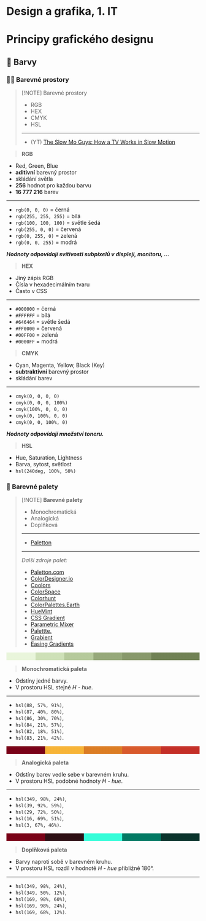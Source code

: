 # Design a grafika, 1. IT

# Principy grafického designu

## 🎨 Barvy

### 🏳️‍🌈 Barevné prostory

> [!NOTE] Barevné prostory
>
> - RGB
> - HEX
> - CMYK
> - HSL
>
> ---
>
> - (YT) [The Slow Mo Guys: How a TV Works in Slow Motion](https://www.youtube.com/watch?v=3BJU2drrtCM&t=601s)

> **RGB**

- Red, Green, Blue
- **aditivní** barevný prostor
- skládání světla
- **256** hodnot pro každou barvu
- **16 777 216** barev

---

- `rgb(0, 0, 0)` = černá
- `rgb(255, 255, 255)` = bílá
- `rgb(100, 100, 100)` = světle šedá
- `rgb(255, 0, 0)` = červená
- `rgb(0, 255, 0)` = zelená
- `rgb(0, 0, 255)` = modrá

**_Hodnoty odpovídají svítivosti subpixelů v displeji, monitoru, ..._**

> **HEX**

- Jiný zápis RGB
- Čísla v hexadecimálním tvaru
- Často v CSS

---

- `#000000` = černá
- `#FFFFFF` = bílá
- `#646464` = světle šedá
- `#FF0000` = červená
- `#00FF00` = zelená
- `#0000FF` = modrá

> **CMYK**

- Cyan, Magenta, Yellow, Black (Key)
- **subtraktivní** barevný prostor
- skládání barev

---

- `cmyk(0, 0, 0, 0)`
- `cmyk(0, 0, 0, 100%)`
- `cmyk(100%, 0, 0, 0)`
- `cmyk(0, 100%, 0, 0)`
- `cmyk(0, 0, 100%, 0)`

**_Hodnoty odpovídají množství toneru._**

> **HSL**

- Hue, Saturation, Lightness
- Barva, sytost, světlost
- `hsl(240deg, 100%, 50%)`

### 🎨 Barevné palety

> [!NOTE] **Barevné palety**
>
> - Monochromatická
> - Analogická
> - Doplňková
>
> ---
>
> - [Paletton](https://paletton.com/)
>
> ---
>
> _Další zdroje palet:_
>
> - [Paletton.com](https://paletton.com/)
> - [ColorDesigner.io](https://colordesigner.io/)
> - [Coolors](https://coolors.co/)
> - [ColorSpace](https://mycolor.space/)
> - [Colorhunt](https://colorhunt.co/)
> - [ColorPalettes.Earth](https://colorpalettes.earth/)
> - [HueMint](https://huemint.com/)
> - [CSS Gradient](https://cssgradient.io/)
> - [Parametric Mixer](https://colormixer.web.app/02332971ff623007ff9bc9505a440301ffff7c5f55610300/Sunset)
> - [Palettte.](https://palettte.app/)
> - [Grabient](https://www.grabient.com/)
> - [Easing Gradients](https://larsenwork.com/easing-gradients/#editor)

<div style="height: 20px; background: linear-gradient(
  to right, 
  hsl(88, 57%, 91%) 0%,
  hsl(88, 57%, 91%) 15%,
  hsl(87, 40%, 80%) 15%,
  hsl(87, 40%, 80%) 30%,
  hsl(86, 30%, 70%) 30%,
  hsl(86, 30%, 70%) 45%,
  hsl(84, 21%, 57%) 45%, 
  hsl(84, 21%, 57%) 60%,
  hsl(82, 18%, 51%) 60%,
  hsl(82, 18%, 51%) 75%,
  hsl(83, 21%, 42%) 75%,
  hsl(83, 21%, 42%) 100%
);" ></div>

> **Monochromatická paleta**

- Odstíny jedné barvy.
- V prostoru HSL stejné _H - hue_.

---

- `hsl(88, 57%, 91%)`,
- `hsl(87, 40%, 80%)`,
- `hsl(86, 30%, 70%)`,
- `hsl(84, 21%, 57%)`,
- `hsl(82, 18%, 51%)`,
- `hsl(83, 21%, 42%)`.

<div style="height: 20px; background: linear-gradient(
  to right,
  hsl(349, 98%, 24%) 0%,
  hsl(349, 98%, 24%) 20%,
  hsl(39, 92%, 59%) 20%,
  hsl(39, 92%, 59%) 40%,
  hsl(29, 72%, 50%) 40%,
  hsl(29, 72%, 50%) 60%,
  hsl(16, 69%, 51%) 60%,
  hsl(16, 69%, 51%) 80%,
  hsl(3, 67%, 46%) 80%,
  hsl(3, 67%, 46%) 100%
);">
</div>

> **Analogická paleta**

- Odstíny barev vedle sebe v barevném kruhu.
- V prostoru HSL podobné hodnoty _H - hue_.

---

- `hsl(349, 98%, 24%)`,
- `hsl(39, 92%, 59%)`,
- `hsl(29, 72%, 50%)`,
- `hsl(16, 69%, 51%)`,
- `hsl(3, 67%, 46%)`.

<div style="height: 20px; background: linear-gradient(
  to right,
  hsl(349, 98%, 24%) 0%,
  hsl(349, 98%, 24%) 20%,
  hsl(349, 50%, 12%) 20%,
  hsl(349, 50%, 12%) 40%,
  hsl(169, 98%, 60%) 40%,
  hsl(169, 98%, 60%) 60%,
  hsl(169, 98%, 24%) 60%,
  hsl(169, 98%, 24%) 80%,
  hsl(169, 68%, 12%) 80%,
  hsl(169, 68%, 12%) 80%
);">
</div>

> **Doplňková paleta**

- Barvy naproti sobě v barevném kruhu.
- V prostoru HSL rozdíl v hodnotě _H - hue_ přibližně 180°.

---

- `hsl(349, 98%, 24%)`,
- `hsl(349, 50%, 12%)`,
- `hsl(169, 98%, 60%)`,
- `hsl(169, 98%, 24%)`,
- `hsl(169, 68%, 12%)`.

